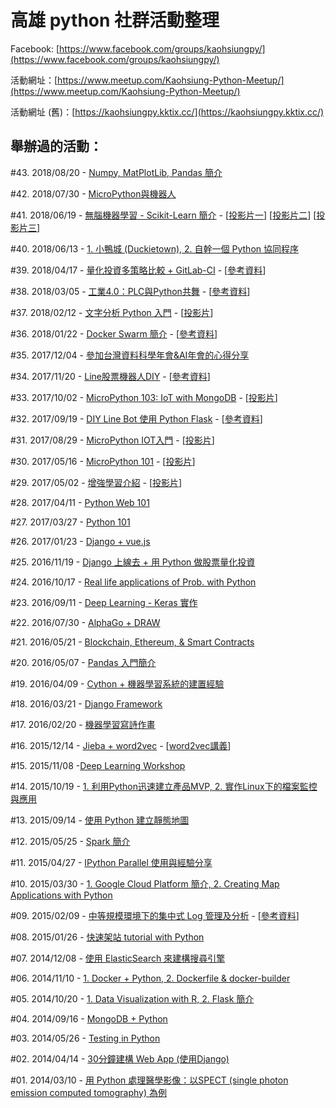# 高雄 python 社群活動整理

Facebook: [https://www.facebook.com/groups/kaohsiungpy/](https://www.facebook.com/groups/kaohsiungpy/)

活動網址：[https://www.meetup.com/Kaohsiung-Python-Meetup/](https://www.meetup.com/Kaohsiung-Python-Meetup/)

活動網址 (舊)：[https://kaohsiungpy.kktix.cc/](https://kaohsiungpy.kktix.cc/)

## 舉辦過的活動：

\#43. 2018/08/20 - [Numpy, MatPlotLib, Pandas 簡介](https://www.meetup.com/Kaohsiung-Python-Meetup/events/253411278/)

\#42. 2018/07/30 - [MicroPython與機器人](https://www.meetup.com/Kaohsiung-Python-Meetup/events/253051138/)

\#41. 2018/06/19 - [無腦機器學習 - Scikit-Learn 簡介](https://www.meetup.com/Kaohsiung-Python-Meetup/events/251374236/) - [[投影片一](http://bit.ly/2FDEvCH)] [[投影片二](https://bit.ly/2uv4t6b)] [[投影片三](https://bit.ly/2Iagwbd)]

\#40. 2018/06/13 - [1. 小鴨城 (Duckietown), 2. 自幹一個 Python 協同程序](https://www.meetup.com/Kaohsiung-Python-Meetup/events/251634923/)

\#39. 2018/04/17 - [量化投資多策略比較 + GitLab-CI](https://www.meetup.com/Kaohsiung-Python-Meetup/events/249243461/) - [[參考資料](https://github.com/victorgau/MultiStrategies)]

\#38. 2018/03/05 - [工業4.0：PLC與Python共舞](https://www.meetup.com/Kaohsiung-Python-Meetup/events/248187128/) - [[參考資料](https://github.com/maloyang/PLC-Python)]

\#37. 2018/02/12 - [文字分析 Python 入門](https://www.meetup.com/Kaohsiung-Python-Meetup/events/247544265/) - [[投影片](https://www.slideshare.net/xiaohuang545/python-87902078)]

\#36. 2018/01/22 - [Docker Swarm 簡介](https://www.meetup.com/Kaohsiung-Python-Meetup/events/246901451/) - [[參考資料](https://github.com/twtrubiks/docker-swarm-tutorial)]

\#35. 2017/12/04 - [參加台灣資料科學年會&AI年會的­心得分享](https://www.meetup.com/Kaohsiung-Python-Meetup/events/245464148/)

\#34. 2017/11/20 - [Line股票機器人DIY](https://www.meetup.com/Kaohsiung-Python-Meetup/events/245077445/) - [[參考資料](https://github.com/maloyang/stock-line-bot)]

\#33. 2017/10/02 - [MicroPython 103: IoT with MongoDB](https://www.meetup.com/Kaohsiung-Python-Meetup/events/243616549/) - [[投影片](https://goo.gl/BW9rsu)]

\#32. 2017/09/19 - [DIY Line Bot 使用 Python Flask](https://www.meetup.com/Kaohsiung-Python-Meetup/events/243299175/) - [[參考資料](https://github.com/twtrubiks/line-bot-tutorial)]

\#31. 2017/08/29 - [MicroPython IOT入門](https://www.meetup.com/Kaohsiung-Python-Meetup/events/242756719/) - [[投影片](https://docs.google.com/presentation/d/1ZYA6sStyTAxShAXdLA0Nw5GJ_qV0gva-zpbpje07FN4/edit#slide=id.g35f391192_00)]

\#30. 2017/05/16 - [MicroPython 101](https://www.meetup.com/Kaohsiung-Python-Meetup/events/239821308/) - [[投影片](https://goo.gl/swXXYG)]

\#29. 2017/05/02 - [增強學習介紹](https://www.meetup.com/Kaohsiung-Python-Meetup/events/239474390/) - [[投影片](https://goo.gl/1BYovi)]

\#28. 2017/04/11 - [Python Web 101](https://www.meetup.com/Kaohsiung-Python-Meetup/events/238826430/)

\#27. 2017/03/27 - [Python 101](https://www.meetup.com/Kaohsiung-Python-Meetup/events/238612469/)

\#26. 2017/01/23 - [Django + vue.js](https://www.meetup.com/Kaohsiung-Python-Meetup/events/236955219/)

\#25. 2016/11/19 - [Django 上線去 + 用 Python 做股票量化投資](https://www.meetup.com/Kaohsiung-Python-Meetup/events/235283722/)

\#24. 2016/10/17 - [Real life applications of Prob. with Python](https://www.meetup.com/Kaohsiung-Python-Meetup/events/234800219/)

\#23. 2016/09/11 - [Deep Learning - Keras 實作](https://www.meetup.com/Kaohsiung-Python-Meetup/events/233880952/)

\#22. 2016/07/30 - [AlphaGo + DRAW](https://www.meetup.com/Kaohsiung-Python-Meetup/events/232693514/)

\#21. 2016/05/21 - [Blockchain, Ethereum, & Smart Contracts](https://www.meetup.com/Kaohsiung-Python-Meetup/events/230762929/)

\#20. 2016/05/07 - [Pandas 入門簡介](https://www.meetup.com/Kaohsiung-Python-Meetup/events/230238645/)

\#19. 2016/04/09 - [Cython + 機器學習系統的建置經驗](https://www.meetup.com/Kaohsiung-Python-Meetup/events/229978032/)

\#18. 2016/03/21 - [Django Framework](https://www.meetup.com/Kaohsiung-Python-Meetup/events/229571688/)

\#17. 2016/02/20 - [機器學習寫詩作畫](https://www.meetup.com/Kaohsiung-Python-Meetup/events/228805622/)

\#16. 2015/12/14 - [Jieba + word2vec](https://www.meetup.com/Kaohsiung-Python-Meetup/events/227010580/) - [[word2vec講義](https://bit.ly/2vN8LXl)]

\#15. 2015/11/08 -[Deep Learning Workshop](https://www.meetup.com/Kaohsiung-Python-Meetup/events/226162999/)

\#14. 2015/10/19 - [1. 利用Python迅速建立產品MVP, 2. 實作Linux下的檔案監控與應用](https://www.meetup.com/Kaohsiung-Python-Meetup/events/225961257/)

\#13. 2015/09/14 - [使用 Python 建立靜態地圖](https://kaohsiungpy.kktix.cc/events/195b0b33-adb246-2eb7b0-e152cc-a34bd3-7994c3-db234a-1c64ca-f1a3be-f59acc-2ef24c-63c815-38e00f)

\#12. 2015/05/25 - [Spark 簡介](https://kaohsiungpy.kktix.cc/events/195b0b33-adb246-2eb7b0-e152cc-a34bd3-7994c3-db234a-1c64ca-f1a3be-f59acc-2ef24c-63c815)

\#11. 2015/04/27 - [IPython Parallel 使用與經驗分享](https://kaohsiungpy.kktix.cc/events/195b0b33-adb246-2eb7b0-e152cc-a34bd3-7994c3-db234a-1c64ca-f1a3be-f59acc-2ef24c)

\#10. 2015/03/30 - [1. Google Cloud Platform 簡介, 2. Creating Map Applications with Python](https://kaohsiungpy.kktix.cc/events/195b0b33-adb246-2eb7b0-e152cc-a34bd3-7994c3-db234a-1c64ca-f1a3be-f59acc)

\#09. 2015/02/09 - [中等規模環境下的集中式 Log 管理及分析](https://goo.gl/c8BdYn) - [[參考資料](https://goo.gl/RjbksH)]

\#08. 2015/01/26 - [快速架站 tutorial with Python](https://kaohsiungpy.kktix.cc/events/195b0b33-adb246-2eb7b0-e152cc-a34bd3-7994c3-db234a-1c64ca)

\#07. 2014/12/08 - [使用 ElasticSearch 來建構搜尋引擎](https://kaohsiungpy.kktix.cc/events/195b0b33-adb246-2eb7b0-e152cc-a34bd3-7994c3-db234a)

\#06. 2014/11/10 - [1. Docker + Python, 2. Dockerfile & docker-builder](https://kaohsiungpy.kktix.cc/events/195b0b33-adb246-2eb7b0-e152cc-a34bd3-7994c3)

\#05. 2014/10/20 - [1. Data Visualization with R, 2. Flask 簡介](https://kaohsiungpy.kktix.cc/events/195b0b33-adb246-2eb7b0-e152cc-a34bd3)

\#04. 2014/09/16 - [MongoDB + Python](https://kaohsiungpy.kktix.cc/events/195b0b33-adb246-2eb7b0-e152cc)

\#03. 2014/05/26 - [Testing in Python](https://kaohsiungpy.kktix.cc/events/195b0b33-adb246-2eb7b0)

\#02. 2014/04/14 - [30分鐘建構 Web App (使用Django)](https://kaohsiungpy.kktix.cc/events/195b0b33-adb246)

\#01. 2014/03/10 - [用 Python 處理醫學影像：以SPECT (single photon emission computed tomography) 為例](https://kaohsiungpy.kktix.cc/events/195b0b33)
